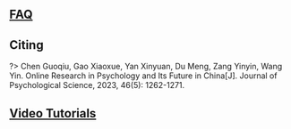## [FAQ](./1-FAQ/)

## Citing 

?> Chen Guoqiu, Gao Xiaoxue, Yan Xinyuan, Du Meng, Zang Yinyin, Wang Yin. Online Research in Psychology and Its Future in China[J]. Journal of Psychological Science, 2023, 46(5): 1262-1271.

## [Video Tutorials](https://b23.tv/BV1ei4y127kS)
